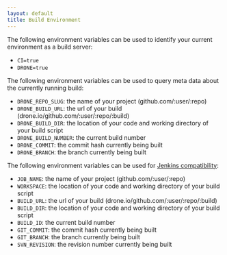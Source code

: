 ```yaml
---
layout: default
title: Build Environment
---
```

The following environment variables can be used to identify your current
environment as a build server:

* `CI=true`
* `DRONE=true`

The following environment variables can be used to query meta data about
the currently running build:

* `DRONE_REPO_SLUG`: the name of your project (github.com/:user/:repo)
* `DRONE_BUILD_URL`: the url of your build (drone.io/github.com/:user/:repo/:build)
* `DRONE_BUILD_DIR`: the location of your code and working directory of your build script
* `DRONE_BUILD_NUMBER`: the current build number
* `DRONE_COMMIT`: the commit hash currently being built
* `DRONE_BRANCH`: the branch currently being built

The following environment variables can be used for
[Jenkins compatibility](https://wiki.jenkins-ci.org/display/JENKINS/Building+a+software+project):

* `JOB_NAME`: the name of your project (github.com/:user/:repo)
* `WORKSPACE`: the location of your code and working directory of your build script
* `BUILD_URL`: the url of your build (drone.io/github.com/:user/:repo/:build)
* `BUILD_DIR`: the location of your code and working directory of your build script
* `BUILD_ID`: the current build number
* `GIT_COMMIT`: the commit hash currently being built
* `GIT_BRANCH`: the branch currently being built
* `SVN_REVISION`: the revision number currently being built

